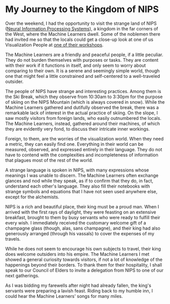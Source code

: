 # My Journey to the Kingdom of NIPS

Over the weekend, I had the opportunity to visit the strange land of NIPS (<a href="http://nips.cc/Conferences/2010/">Neural Information Processing Systems</a>), a kingdom in the far corners of the West, where the Machine Learners dwell. Some of the noblemen there had invited me so that the locals could get a close-up look at one of us Visualization People at <a href="http://cseweb.ucsd.edu/~lvdmaaten/workshops/nips2010/">one of their workshops</a>.

The Machine Learners are a friendly and peaceful people, if a little peculiar. They do not burden themselves with purposes or tasks. They are content with their work if it functions in itself, and only seem to worry about comparing to their own. It is a serene and seemingly simple world, though one that might feel a little constrained and self-centered to a well-traveled outsider.

The people of NIPS have strange and interesting practices. Among them is the Ski Break, which they observe from 10:30am to 3:30pm for the purpose of skiing on the NIPS Mountain (which is always covered in snow). While the Machine Learners gathered and dutifully observed the break, there was a remarkable lack of interest in the actual practice of skiing. On the slope, I saw mostly visitors from foreign lands, who easily outnumbered the locals. The Machine Learners, instead, gathered around their machines, of which they are evidently very fond, to discuss their intricate inner workings.

Foreign, to them, are the worries of the visualization world. When they need a metric, they can easily find one. Everything in their world can be measured, observed, and expressed entirely in their language. They do not have to contend with the complexities and incompleteness of information that plagues most of the rest of the world.

A strange language is spoken in NIPS, with many expressions whose meanings I was unable to discern. The Machine Learners often exchange glances and nod while they speak, as if to confirm that they do, in fact, understand each other's language. They also fill their notebooks with strange symbols and equations that I have not seen used anywhere else, except for the alchemists.

NIPS is a rich and beautiful place, their king must be a proud man. When I arrived with the first rays of daylight, they were feasting on an extensive breakfast, brought to them by busy servants who were ready to fulfill their every wish. I immediately received the customary welcome gift of a champagne glass (though, alas, sans champagne), and their king had also generously arranged (through his vassals) to cover the expenses of my travels.

While he does not seem to encourage his own subjects to travel, their king does welcome outsiders into his empire. The Machine Learners I met showed a general curiosity towards visitors, if not a lot of knowledge of the happenings beyond their borders. To thank them for their hospitality, I shall speak to our Council of Elders to invite a delegation from NIPS to one of our next gatherings.

As I was bidding my farewells after night had already fallen, the king's servants were preparing a lavish feast. Riding back to my humble inn, I could hear the Machine Learners' songs for many miles.
